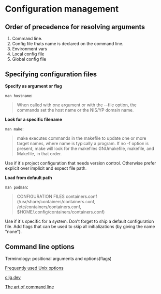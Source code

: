 Configuration management
========================

Order of precedence for resolving arguments
-------------------------------------------

1.  Command line.
2.  Config file thats name is declared on the command line.
3.  Environment vars
4.  Local config file
5.  Global config file

Specifying configuration files
------------------------------

**Specify as argument or flag**

`man hostname`:

> When called with one argument or with the --file option, the commands
> set the host name or the NIS/YP domain name.

**Look for a specific filename**

`man make`:

> make executes commands in the makefile to update one or more target
> names, where name is typically a program. If no -f option is present,
> make will look for the makefiles GNUmakefile, makefile, and Makefile,
> in that order.

Use if it's project configuration that needs version control. Otherwise
prefer explicit over implicit and expect file path.

**Load from default path**

`man podman`:

> CONFIGURATION FILES containers.conf
> (/usr/share/containers/containers.conf,
> /etc/containers/containers.conf,
> $HOME/.config/containers/containers.conf)

Use if it's specific for a system. Don't forget to ship a default
configuration file. Add flags that can be used to skip all
initializations (by giving the name "none").

Command line options
--------------------

Terminology: positional arguments and options(flags)

[Frequently used Unix options]

[clig.dev]

[The art of command line]

  [Frequently used Unix options]: http://www.catb.org/~esr/writings/taoup/html/ch10s05.html
  [clig.dev]: https://clig.dev/#foreword
  [The art of command line]: https://github.com/jlevy/the-art-of-command-line
